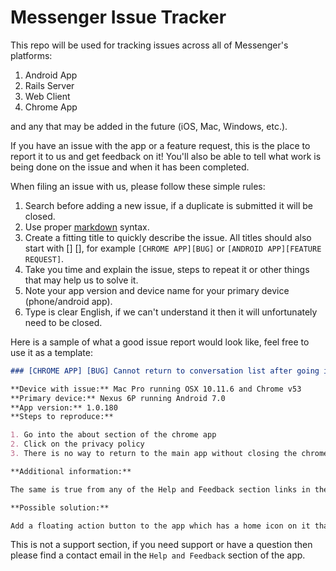 # Messenger Issue Tracker

This repo will be used for tracking issues across all of Messenger's platforms:

1. Android App
2. Rails Server
3. Web Client
4. Chrome App

and any that may be added in the future (iOS, Mac, Windows, etc.).

If you have an issue with the app or a feature request, this is the place to report it to us and get feedback on it! You'll also be able to tell what work is being done on the issue and when it has been completed.

When filing an issue with us, please follow these simple rules:

1. Search before adding a new issue, if a duplicate is submitted it will be closed.
2. Use proper [markdown](https://github.com/adam-p/markdown-here/wiki/Markdown-Cheatsheet) syntax.
3. Create a fitting title to quickly describe the issue. All titles should also start with [<App with issue>] [<issue type>], for example `[CHROME APP][BUG]` or `[ANDROID APP][FEATURE REQUEST]`.
4. Take you time and explain the issue, steps to repeat it or other things that may help us to solve it.
5. Note your app version and device name for your primary device (phone/android app).
6. Type is clear English, if we can't understand it then it will unfortunately need to be closed.

Here is a sample of what a good issue report would look like, feel free to use it as a template:

```markdown
### [CHROME APP] [BUG] Cannot return to conversation list after going into the privacy policy section

**Device with issue:** Mac Pro running OSX 10.11.6 and Chrome v53
**Primary device:** Nexus 6P running Android 7.0
**App version:** 1.0.180
**Steps to reproduce:**

1. Go into the about section of the chrome app
2. Click on the privacy policy
3. There is no way to return to the main app without closing the chrome app and reopening it

**Additional information:**

The same is true from any of the Help and Feedback section links in the chrome app

**Possible solution:**

Add a floating action button to the app which has a home icon on it that only shows when the user is outside of the main app. This way a user can click on that and easily return to the conversation list at any time.
```

This is not a support section, if you need support or have a question then please find a contact email in the `Help and Feedback` section of the app.
